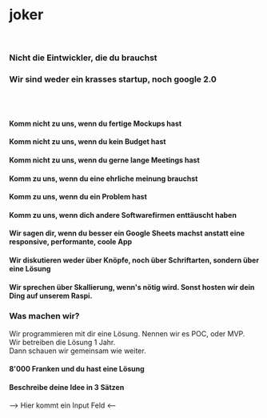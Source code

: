 # joker
<br />

### Nicht die Eintwickler, die du brauchst
### Wir sind weder ein krasses startup, noch google 2.0

<br />
<br />

#### Komm nicht zu uns, wenn du fertige Mockups hast
#### Komm nicht zu uns, wenn du kein Budget hast
#### Komm nicht zu uns, wenn du gerne lange Meetings hast
#### Komm zu uns, wenn du eine ehrliche meinung brauchst
#### Komm zu uns, wenn du ein Problem hast
#### Komm zu uns, wenn dich andere Softwarefirmen enttäuscht haben
#### Wir sagen dir, wenn du besser ein Google Sheets machst anstatt eine responsive, performante, coole App
#### Wir diskutieren weder über Knöpfe, noch über Schriftarten, sondern über eine Lösung
#### Wir sprechen über Skallierung, wenn's nötig wird. Sonst hosten wir dein Ding auf unserem Raspi.

### Was machen wir?
Wir programmieren mit dir eine Lösung. Nennen wir es POC, oder MVP.<br />
Wir betreiben die Lösung 1 Jahr.<br />
Dann schauen wir gemeinsam wie weiter.

#### 8'000 Franken und du hast eine Lösung
#### Beschreibe deine Idee in 3 Sätzen
--> Hier kommt ein Input Feld <--

